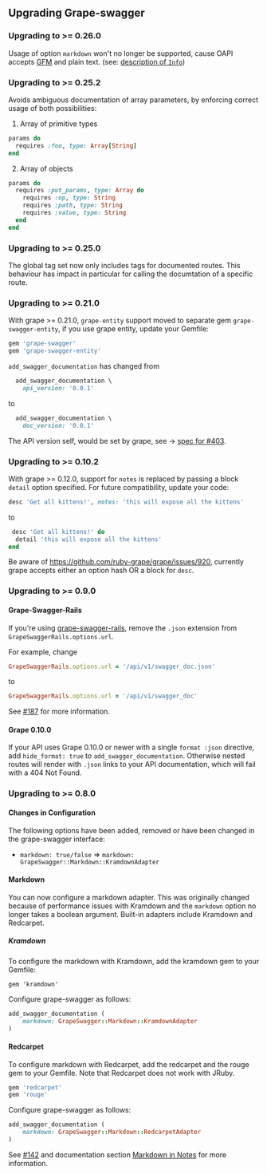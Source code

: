 ## Upgrading Grape-swagger

### Upgrading to >= 0.26.0

Usage of option `markdown` won't no longer be supported,
cause OAPI accepts [GFM](https://help.github.com/articles/github-flavored-markdown) and plain text.
(see: [description of `Info`](https://github.com/OAI/OpenAPI-Specification/blob/OpenAPI.next/versions/2.0.md#info-object))

### Upgrading to >= 0.25.2

Avoids ambiguous documentation of array parameters,
by enforcing correct usage of both possibilities:

1. Array of primitive types
  ```ruby
  params do
    requires :foo, type: Array[String]
  end
  ```

2. Array of objects
  ```ruby
  params do
    requires :put_params, type: Array do
      requires :op, type: String
      requires :path, type: String
      requires :value, type: String
    end
  end
```

### Upgrading to >= 0.25.0

The global tag set now only includes tags for documented routes. This behaviour has impact in particular for calling the documtation of a specific route.

### Upgrading to >= 0.21.0

With grape >= 0.21.0, `grape-entity` support moved to separate gem `grape-swagger-entity`, if you use grape entity, update your Gemfile:

```ruby
gem 'grape-swagger'
gem 'grape-swagger-entity'
```

`add_swagger_documentation` has changed from
``` ruby
  add_swagger_documentation \
    api_version: '0.0.1'
```
to

``` ruby
  add_swagger_documentation \
    doc_version: '0.0.1'
```

The API version self, would be set by grape, see -> [spec for #403](https://github.com/ruby-grape/grape-swagger/blob/master/spec/issues/403_versions_spec.rb).



### Upgrading to >= 0.10.2

With grape >= 0.12.0, support for `notes` is replaced by passing a block `detail` option specified. For future compatibility, update your code:

```ruby
desc 'Get all kittens!', notes: 'this will expose all the kittens'
```

to

``` ruby
 desc 'Get all kittens!' do
  detail 'this will expose all the kittens'
end
```
Be aware of https://github.com/ruby-grape/grape/issues/920, currently grape accepts either an option hash OR a block for `desc`.

### Upgrading to >= 0.9.0

#### Grape-Swagger-Rails

If you're using [grape-swagger-rails](https://github.com/ruby-grape/grape-swagger-rails), remove the `.json` extension from `GrapeSwaggerRails.options.url`.

For example, change

```ruby
GrapeSwaggerRails.options.url = '/api/v1/swagger_doc.json'
```

to

```ruby
GrapeSwaggerRails.options.url = '/api/v1/swagger_doc'
```

See [#187](https://github.com/ruby-grape/grape-swagger/issues/187) for more information.

#### Grape 0.10.0

If your API uses Grape 0.10.0 or newer with a single `format :json` directive, add `hide_format: true` to `add_swagger_documentation`. Otherwise nested routes will render with `.json` links to your API documentation, which will fail with a 404 Not Found.

### Upgrading to >= 0.8.0

#### Changes in Configuration

The following options have been added, removed or have been changed in the grape-swagger interface:

* `markdown: true/false` => `markdown: GrapeSwagger::Markdown::KramdownAdapter`

#### Markdown

You can now configure a markdown adapter. This was originally changed because of performance issues with Kramdown and the `markdown` option no longer takes a boolean argument. Built-in adapters include Kramdown and Redcarpet.

##### Kramdown

To configure the markdown with Kramdown, add the kramdown gem to your Gemfile:

`gem 'kramdown'`

Configure grape-swagger as follows:

```ruby
add_swagger_documentation (
    markdown: GrapeSwagger::Markdown::KramdownAdapter
)
```

#### Redcarpet

To configure markdown with Redcarpet, add the redcarpet and the rouge gem to your Gemfile. Note that Redcarpet does not work with JRuby.

```ruby
gem 'redcarpet'
gem 'rouge'
```

Configure grape-swagger as follows:

```ruby
add_swagger_documentation (
    markdown: GrapeSwagger::Markdown::RedcarpetAdapter
)
```

See [#142](https://github.com/ruby-grape/grape-swagger/pull/142) and documentation section [Markdown in Notes](https://github.com/ruby-grape/grape-swagger#markdown-in-notes) for more information.
